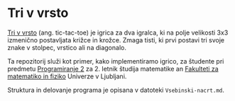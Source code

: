 # Tri v vrsto

[Tri v vrsto](https://en.wikipedia.org/wiki/Tic-tac-toe) (ang. tic-tac-toe) je igrica za dva igralca, ki na polje velikosti 3x3 izmenično postavljata križce in krožce. Zmaga tisti, ki prvi postavi tri svoje znake v stolpec, vrstico ali na diagonalo.

Ta repozitorij služi kot primer, kako implementiramo igrico, za študente pri predmetu [Programiranje 2](https://ucilnica.fmf.uni-lj.si/course/view.php?id=17) za 2. letnik študija matematike an [Fakulteti za matematiko in fiziko](http://www.fmf.uni-lj.si/) Univerze v Ljubljani.

Struktura in delovanje programa je opisana v datoteki `Vsebinski-nacrt.md`.
